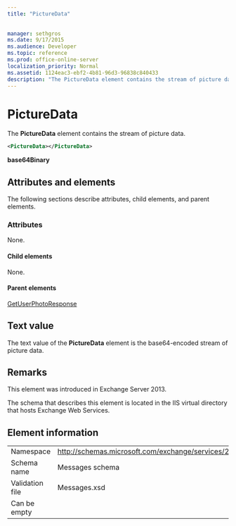 ```yaml
---
title: "PictureData"
 
 
manager: sethgros
ms.date: 9/17/2015
ms.audience: Developer
ms.topic: reference
ms.prod: office-online-server
localization_priority: Normal
ms.assetid: 1124eac3-ebf2-4b81-96d3-96838c840433
description: "The PictureData element contains the stream of picture data."
---
```


# PictureData

The **PictureData** element contains the stream of picture data. 
  
```XML
<PictureData></PictureData>
```

 **base64Binary**
## Attributes and elements

The following sections describe attributes, child elements, and parent elements.
  
### Attributes

None.
  
#### Child elements

None.
  
#### Parent elements

[GetUserPhotoResponse](getuserphotoresponse.md)
  
## Text value

The text value of the **PictureData** element is the base64-encoded stream of picture data. 
  
## Remarks

This element was introduced in Exchange Server 2013.
  
The schema that describes this element is located in the IIS virtual directory that hosts Exchange Web Services.
  
## Element information

|||
|:-----|:-----|
|Namespace  <br/> |http://schemas.microsoft.com/exchange/services/2006/messages  <br/> |
|Schema name  <br/> |Messages schema  <br/> |
|Validation file  <br/> |Messages.xsd  <br/> |
|Can be empty  <br/> ||
   

